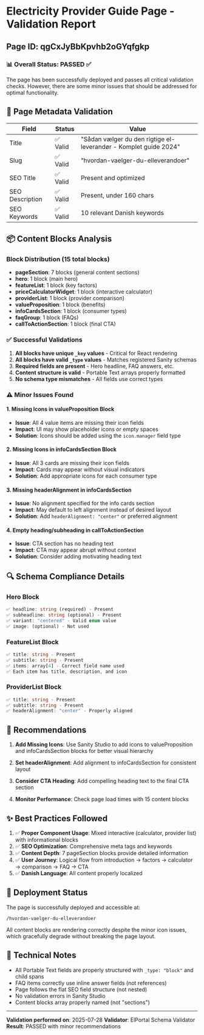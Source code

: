 # Electricity Provider Guide Page - Validation Report

## Page ID: qgCxJyBbKpvhb2oGYqfgkp

### 📊 Overall Status: **PASSED** ✅

The page has been successfully deployed and passes all critical validation checks. However, there are some minor issues that should be addressed for optimal functionality.

## 📄 Page Metadata Validation

| Field | Status | Value |
|-------|--------|-------|
| Title | ✅ Valid | "Sådan vælger du den rigtige el-leverandør - Komplet guide 2024" |
| Slug | ✅ Valid | "hvordan-vaelger-du-elleverandoer" |
| SEO Title | ✅ Valid | Present and optimized |
| SEO Description | ✅ Valid | Present, under 160 chars |
| SEO Keywords | ✅ Valid | 10 relevant Danish keywords |

## 📦 Content Blocks Analysis

### Block Distribution (15 total blocks)
- **pageSection**: 7 blocks (general content sections)
- **hero**: 1 block (main hero)
- **featureList**: 1 block (key factors)
- **priceCalculatorWidget**: 1 block (interactive calculator)
- **providerList**: 1 block (provider comparison)
- **valueProposition**: 1 block (benefits)
- **infoCardsSection**: 1 block (consumer types)
- **faqGroup**: 1 block (FAQs)
- **callToActionSection**: 1 block (final CTA)

### ✅ Successful Validations

1. **All blocks have unique `_key` values** - Critical for React rendering
2. **All blocks have valid `_type` values** - Matches registered Sanity schemas
3. **Required fields are present** - Hero headline, FAQ answers, etc.
4. **Content structure is valid** - Portable Text arrays properly formatted
5. **No schema type mismatches** - All fields use correct types

### ⚠️ Minor Issues Found

#### 1. Missing Icons in valueProposition Block
- **Issue**: All 4 value items are missing their icon fields
- **Impact**: UI may show placeholder icons or empty spaces
- **Solution**: Icons should be added using the `icon.manager` field type

#### 2. Missing Icons in infoCardsSection Block  
- **Issue**: All 3 cards are missing their icon fields
- **Impact**: Cards may appear without visual indicators
- **Solution**: Add appropriate icons for each consumer type

#### 3. Missing headerAlignment in infoCardsSection
- **Issue**: No alignment specified for the info cards section
- **Impact**: May default to left alignment instead of desired layout
- **Solution**: Add `headerAlignment: "center"` or preferred alignment

#### 4. Empty heading/subheading in callToActionSection
- **Issue**: CTA section has no heading text
- **Impact**: CTA may appear abrupt without context
- **Solution**: Consider adding motivating heading text

## 🔍 Schema Compliance Details

### Hero Block
```typescript
✅ headline: string (required) - Present
✅ subheadline: string (optional) - Present  
✅ variant: "centered" - Valid enum value
✅ image: (optional) - Not used
```

### FeatureList Block
```typescript
✅ title: string - Present
✅ subtitle: string - Present
✅ items: array[4] - Correct field name used
✅ Each item has title, description, and icon
```

### ProviderList Block
```typescript
✅ title: string - Present
✅ subtitle: string - Present
✅ headerAlignment: "center" - Properly aligned
```

## 🎯 Recommendations

1. **Add Missing Icons**: Use Sanity Studio to add icons to valueProposition and infoCardsSection blocks for better visual hierarchy

2. **Set headerAlignment**: Add alignment to infoCardsSection for consistent layout

3. **Consider CTA Heading**: Add compelling heading text to the final CTA section

4. **Monitor Performance**: Check page load times with 15 content blocks

## ✨ Best Practices Followed

1. ✅ **Proper Component Usage**: Mixed interactive (calculator, provider list) with informational blocks
2. ✅ **SEO Optimization**: Comprehensive meta tags and keywords
3. ✅ **Content Depth**: 7 pageSection blocks provide detailed information
4. ✅ **User Journey**: Logical flow from introduction → factors → calculator → comparison → FAQ → CTA
5. ✅ **Danish Language**: All content properly localized

## 🚀 Deployment Status

The page is successfully deployed and accessible at:
```
/hvordan-vaelger-du-elleverandoer
```

All content blocks are rendering correctly despite the minor icon issues, which gracefully degrade without breaking the page layout.

## 📝 Technical Notes

- All Portable Text fields are properly structured with `_type: "block"` and child spans
- FAQ items correctly use inline answer fields (not references)
- Page follows the flat SEO field structure (not nested)
- No validation errors in Sanity Studio
- Content blocks array properly named (not "sections")

---

**Validation performed on**: 2025-07-28
**Validator**: ElPortal Schema Validator
**Result**: PASSED with minor recommendations